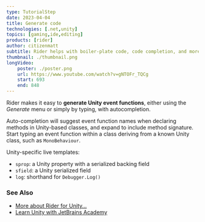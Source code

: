 ```yaml
---
type: TutorialStep
date: 2023-04-04
title: Generate code
technologies: [.net,unity]
topics: [gaming,ide,editing]
products: [rider]
author: citizenmatt
subtitle: Rider helps with boiler-plate code, code completion, and more.
thumbnail: ./thumbnail.png
longVideo: 
    poster: ./poster.png
    url: https://www.youtube.com/watch?v=gNTOFr_TQCg
    start: 693
    end: 848
---
```


Rider makes it easy to **generate Unity event functions**, either using the *Generate* menu or simply by typing, with autocompletion.

Auto-completion will suggest event function names when declaring methods in Unity-based classes, and expand to include method signature. Start typing an event function within a class deriving from a known Unity class, such as `MonoBehaviour`.

Unity-specific live templates:
* `sprop`: a Unity property with a serialized backing field
* `sfield`: a Unity serialized field
* `log`: shorthand for `Debugger.Log()`

### See Also

- [More about Rider for Unity...](https://www.jetbrains.com/lp/dotnet-unity/)
- [Learn Unity with JetBrains Academy](https://hyperskill.org/tracks/36)